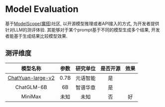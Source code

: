 # Model Evaluation

基于[ModelScope(魔搭)]()社区, 以开源模型推理或者API接入的方式, 为开发者提供针对LLM的测评体验. 其能够对于某个prompt基于不同的模型生成多个结果, 开发者能基于生成结果比较模型效果.

## 测评维度

| 模型名称 | 参数 | 研究单位 | 是否开源 | 效果 |
|:----:| :----: | :----: | :----: | :----: |
| [ChatYuan-large-v2](https://github.com/clue-ai/ChatYuan) | 0.7B | 元语智能 | 是 |  |
| ChatGLM-6B | 6B | 智谱华章 | 是 |  |
| MiniMax | 未知 | 未知 | 否 | 好 |
